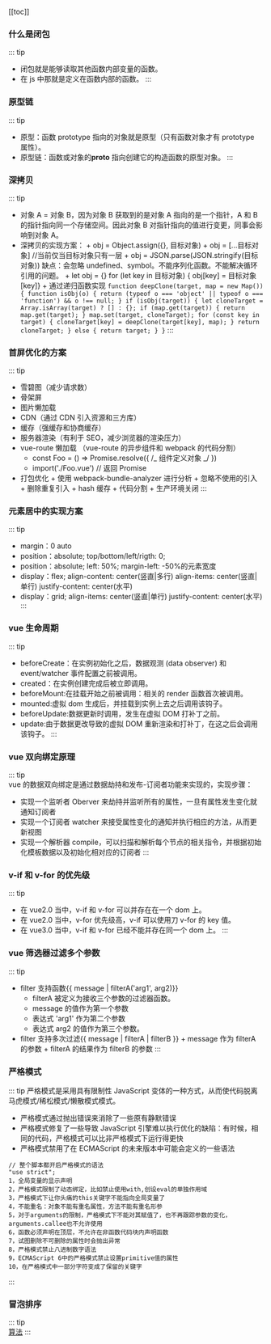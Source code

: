 [[toc]]

### 什么是闭包

::: tip

- 闭包就是能够读取其他函数内部变量的函数。
- 在 js 中那就是定义在函数内部的函数。
  :::

### 原型链

::: tip

- 原型：函数 prototype 指向的对象就是原型（只有函数对象才有 prototype 属性）。
- 原型链：函数或对象的**proto** 指向创建它的构造函数的原型对象。
  :::

### 深拷贝

::: tip

- 对象 A = 对象 B，因为对象 B 获取到的是对象 A 指向的是一个指针，A 和 B 的指针指向同一个存储空间。因此对象 B 对指针指向的值进行变更，同事会影响到对象 A。
- 深拷贝的实现方案： + obj = Object.assign({}, 目标对象) + obj = [...目标对象] //当前仅当目标对象只有一层 + obj = JSON.parse(JSON.stringify(目标对象)) 缺点：会忽略 undefined、symbol。不能序列化函数。不能解决循环引用的问题。 + let obj = {} for (let key in 目标对象) { obj[key] = 目标对象[key]} + 通过递归函数实现
  `function deepClone(target, map = new Map()) { function isObj(o) { return (typeof o === 'object' || typeof o === 'function') && o !== null; } if (isObj(target)) { let cloneTarget = Array.isArray(target) ? [] : {}; if (map.get(target)) { return map.get(target); } map.set(target, cloneTarget); for (const key in target) { cloneTarget[key] = deepClone(target[key], map); } return cloneTarget; } else { return target; } }`
  :::

### 首屏优化的方案

::: tip

- 雪碧图（减少请求数）
- 骨架屏
- 图片懒加载
- CDN（通过 CDN 引入资源和三方库）
- 缓存（强缓存和协商缓存）
- 服务器渲染（有利于 SEO，减少浏览器的渲染压力）
- vue-route 懒加载 （vue-route 的异步组件和 webpack 的代码分割）
  - const Foo = () => Promise.resolve({ /_ 组件定义对象 _/ })
  - import('./Foo.vue') // 返回 Promise
- 打包优化 + 使用 webpack-bundle-analyzer 进行分析 + 忽略不使用的引入 + 删除重复引入 + hash 缓存 + 代码分割 + 生产环境关闭
  :::

### 元素居中的实现方案

::: tip

- margin：0 auto
- position：absolute; top/bottom/left/rigth: 0;
- position：absolute; left: 50%; margin-left: -50%的元素宽度
- display：flex; align-content: center(竖直|多行) align-items: center(竖直|单行) justify-content: center(水平)
- display：grid; align-items: center(竖直|单行) justify-content: center(水平)
  :::

### vue 生命周期

::: tip

- beforeCreate：在实例初始化之后，数据观测 (data observer) 和 event/watcher 事件配置之前被调用。
- created：在实例创建完成后被立即调用。
- beforeMount:在挂载开始之前被调用：相关的 render 函数首次被调用。
- mounted:虚拟 dom 生成后，并挂载到实例上去之后调用该钩子。
- beforeUpdate:数据更新时调用，发生在虚拟 DOM 打补丁之前。
- update:由于数据更改导致的虚拟 DOM 重新渲染和打补丁，在这之后会调用该钩子。
  :::

### vue 双向绑定原理

::: tip  
vue 的数据双向绑定是通过数据劫持和发布-订阅者功能来实现的，实现步骤：

- 实现一个监听者 Oberver 来劫持并监听所有的属性，一旦有属性发生变化就通知订阅者
- 实现一个订阅者 watcher 来接受属性变化的通知并执行相应的方法，从而更新视图
- 实现一个解析器 compile，可以扫描和解析每个节点的相关指令，并根据初始化模板数据以及初始化相对应的订阅者
  :::

### v-if 和 v-for 的优先级

::: tip

- 在 vue2.0 当中，v-if 和 v-for 可以并存在在一个 dom 上。
- 在 vue2.0 当中，v-for 优先级高，v-if 可以使用刀 v-for 的 key 值。
- 在 vue3.0 当中，v-if 和 v-for 已经不能并存在同一个 dom 上。
  :::

### vue 筛选器过滤多个参数

::: tip

- filter 支持函数{{ message | filterA('arg1', arg2)}}
  - filterA 被定义为接收三个参数的过滤器函数。
  - message 的值作为第一个参数
  - 表达式 'arg1' 作为第二个参数
  - 表达式 arg2 的值作为第三个参数。
- filter 支持多次过滤{{ message | filterA | filterB }} + message 作为 filterA 的参数 + filterA 的结果作为 filterB 的参数
  :::

### 严格模式

::: tip
严格模式是采用具有限制性 JavaScript 变体的一种方式，从而使代码脱离马虎模式/稀松模式/懒散模式模式。

- 严格模式通过抛出错误来消除了一些原有静默错误
- 严格模式修复了一些导致 JavaScript 引擎难以执行优化的缺陷：有时候，相同的代码，严格模式可以比非严格模式下运行得更快
- 严格模式禁用了在 ECMAScript 的未来版本中可能会定义的一些语法

```
// 整个脚本都开启严格模式的语法
"use strict";
1，全局变量的显示声明
2，严格模式限制了动态绑定，比如禁止使用with,创设eval的单独作用域
3，严格模式下让你头痛的this关键字不能指向全局变量了
4，不能重名：对象不能有重名属性，方法不能有重名形参
5，对于arguments的限制，严格模式下不能对其赋值了，也不再跟踪参数的变化，arguments.callee也不允许使用
6，函数必须声明在顶层，不允许在非函数代码块内声明函数
7，试图删除不可删除的属性时会抛出异常
8，严格模式禁止八进制数字语法
9，ECMAScript 6中的严格模式禁止设置primitive值的属性
10，在严格模式中一部分字符变成了保留的关键字
```

:::

### 冒泡排序

::: tip  
[算法](../JavaScript/algorithm.md#冒泡排序 '算法')
:::
